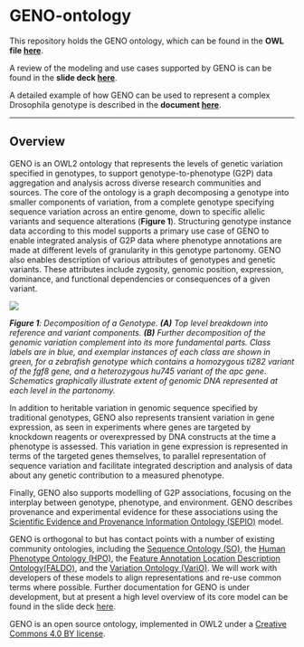 GENO-ontology
=============


This repository holds the GENO ontology, which can be found in the **OWL file [here](src/ontology/geno.owl)**. 
    
A review of the modeling and use cases supported by GENO is can be found in the **slide deck [here](https://github.com/monarch-initiative/GENO-ontology/blob/develop/docs/GENO_Overview(2017-02-24).pptx)**. 

A detailed example of how GENO can be used to represent a complex Drosophila genotype is described in the **document [here](https://docs.google.com/document/d/15U4sDU8Hd_lSZJZJl8NywleNxHcX7wfnoT8j316STQo/edit#)**.

-----------------

## Overview

GENO is an OWL2 ontology that represents the levels of genetic variation specified in genotypes, to support genotype-to-phenotype (G2P) data aggregation and analysis across diverse research communities and sources. The core of the ontology is a graph decomposing a genotype into smaller components of variation, from a complete genotype specifying sequence variation across an entire genome, down to specific allelic variants and sequence alterations (**Figure 1**). Structuring genotype instance data according to this model supports a primary use case of GENO to enable integrated analysis of G2P data where phenotype annotations are made at different levels of granularity in this genotype partonomy. GENO also enables description of various attributes of genotypes and genetic variants. These attributes include zygosity, genomic position, expression, dominance, and functional dependencies or consequences of a given variant.

<img src="docs/Old/genotype_partonomy_figure%281-20-15%29V3.png"/>

_**Figure 1**: Decomposition of a Genotype. **(A)** Top level breakdown into reference and variant components. **(B)** Further decomposition of the genomic variation complement into its more fundamental parts. Class labels are in blue, and exemplar instances of each class are shown in green, for a zebrafish genotype which contains a homozygous ti282 variant of the fgf8 gene, and a heterozygous hu745 variant of the apc gene. Schematics graphically illustrate extent of genomic DNA represented at each level in the partonomy._

In addition to heritable variation in genomic sequence specified by traditional genotypes, GENO also represents transient variation in gene expression, as seen in experiments where genes are targeted by knockdown reagents or overexpressed by DNA constructs at the time a phenotype is assessed. This variation in gene expression is represented in terms of the targeted genes themselves, to parallel representation of sequence variation and facilitate integrated description and analysis of data about any genetic contribution to a measured phenotype.

Finally, GENO also supports modelling of G2P associations, focusing on the interplay between genotype, phenotype, and environment. GENO describes provenance and experimental evidence for these associations using the [Scientific Evidence and Provenance Information Ontology (SEPIO)](https://github.com/monarch-initiative/SEPIO-ontology) model.


GENO  is orthogonal to but has contact points with a number of existing community ontologies, including the [Sequence Ontology (SO)](http://www.sequenceontology.org/), the [Human Phenotype Ontology (HPO)](http://www.human-phenotype-ontology.org/), the [Feature Annotation Location Description Ontology(FALDO)](https://github.com/JervenBolleman/FALDO), and the [Variation Ontology (VariO)](http://variationontology.org/). We will work with developers of these models to align representations and re-use common terms where possible. Further documentation for GENO is under development, but at present a high level overview of its core model can be found in the slide deck [here](https://github.com/monarch-initiative/GENO-ontology/blob/develop/docs/GENO_Overview(2017-02-24).pptx).

GENO is an open source ontology, implemented in OWL2 under a [Creative Commons 4.0 BY license](https://creativecommons.org/licenses/by/4.0/).







